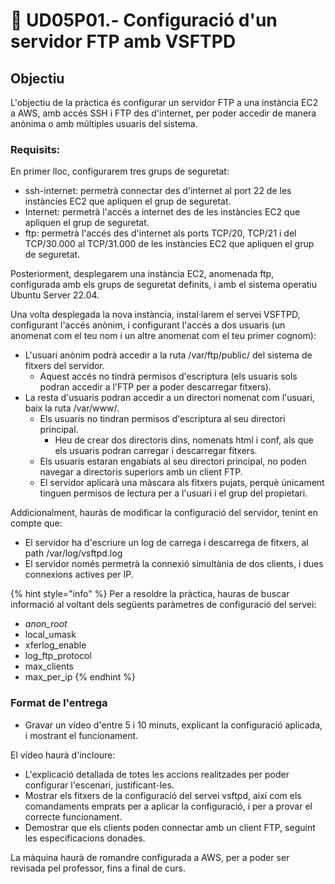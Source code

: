 # 📎 UD05P01.- Configuració d'un servidor FTP amb VSFTPD

## Objectiu

L'objectiu de la pràctica és configurar un servidor FTP a una instància EC2 a AWS, amb accés SSH i FTP des d'internet, per poder accedir de manera anònima o amb múltiples usuaris del sistema.

### Requisits:

En primer lloc, configurarem tres grups de seguretat:

* ssh-internet: permetrà connectar des d'internet al port 22 de les instàncies EC2 que apliquen el grup de seguretat.
* Internet: permetrà l'accés a internet des de les instàncies EC2 que apliquen el grup de seguretat.
* ftp: permetrà l'accés des d'internet als ports TCP/20, TCP/21 i del TCP/30.000 al TCP/31.000 de les instàncies EC2 que apliquen el grup de seguretat.

Posteriorment, desplegarem una instància EC2, anomenada ftp, configurada amb els grups de seguretat definits, i amb el sistema operatiu Ubuntu Server 22.04.

Una volta desplegada la nova instància, instal·larem el servei VSFTPD, configurant l'accés anònim, i configurant l'accés a dos usuaris (un anomenat com el teu nom i un altre anomenat com el teu primer cognom):

* L'usuari anònim podrà accedir a la ruta /var/ftp/public/ del sistema de fitxers del servidor.
  * Aquest accés no tindrà permisos d'escriptura (els usuaris sols podran accedir a l'FTP per a poder descarregar fitxers).
* La resta d'usuaris podran accedir a un directori nomenat com l'usuari, baix la ruta /var/www/.
  * Els usuaris no tindran permisos d'escriptura al seu directori principal.
    * Heu de crear dos directoris dins, nomenats html i conf, als que els usuaris podran carregar i descarregar fitxers.
  * Els usuaris estaran engabiats al seu directori principal, no poden navegar a directoris superiors amb un client FTP.
  * El servidor aplicarà una màscara als fitxers pujats, perquè únicament tinguen permisos de lectura per a l'usuari i el grup del propietari.&#x20;

Addicionalment, hauràs de modificar la configuració del servidor, tenint en compte que:

* El servidor ha d'escriure un log de carrega i descarrega de fitxers, al path /var/log/vsftpd.log
* El servidor només permetrà la connexió simultània de dos clients, i dues connexions actives per IP.

{% hint style="info" %}
Per a resoldre la pràctica, hauras de buscar informació al voltant dels següents paràmetres de configuració del servei:

* _anon\_root_
* local\_umask
* xferlog\_enable
* log\_ftp\_protocol
* max\_clients
* max\_per\_ip
{% endhint %}

### Format de l'entrega

* Gravar un vídeo d'entre 5 i 10 minuts, explicant la configuració aplicada, i mostrant el funcionament.&#x20;

El vídeo haurà d'incloure:

* L'explicació detallada de totes les accions realitzades per poder configurar l'escenari, justificant-les.
* Mostrar els fitxers de la configuració del servei vsftpd, així com els comandaments emprats per a aplicar la configuració, i per a provar el correcte funcionament.
* Demostrar que els clients poden connectar amb un client FTP, seguint les especificacions donades.

La màquina haurà de romandre configurada a AWS, per a poder ser revisada pel professor, fins a final de curs.
